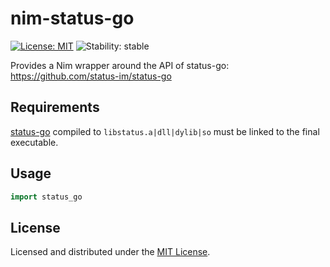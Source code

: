 # nim-status-go
[![License: MIT](https://img.shields.io/badge/License-MIT-blue.svg)](https://opensource.org/licenses/MIT)
![Stability: stable](https://img.shields.io/badge/Stability-stable-limegreen.svg)

Provides a Nim wrapper around the API of status-go: https://github.com/status-im/status-go

## Requirements

[status-go](https://github.com/status-im/status-go) compiled to `libstatus.a|dll|dylib|so` must be linked to the final executable.

## Usage

```nim
import status_go
```

## License

Licensed and distributed under the [MIT License](https://github.com/status-im/nim-status-go/blob/master/LICENSE).
